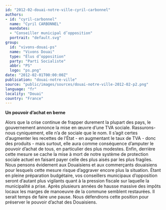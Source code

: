 ```yaml
---
id: "2012-02-douai-notre-ville-cyril-carbonnel"
authors:
- id: "cyril-carbonnel"
  name: "Cyril CARBONNEL"
  mandates: 
  - "Conseiller municipal d’opposition"
  portrait: "default.svg"
group:
  id: "vivons-douai-ps"
  name: "Vivons Douai"
  type: "Élus d’opposition"
  party: "Parti Socialiste"
  abbr: "PS"
  logo: "ps.png"
date: "2012-02-01T00:00:00Z"
publication: "douai-notre-ville"
source: "public/images/sources/douai-notre-ville-2012-02-p2.png"
language: "fr"
locality: "Douai"
country: "France"
---
```


**Un pouvoir d’achat en berne**

Alors que la crise continue de frapper durement la plupart des pays, le gouvernement annonce la mise en œuvre d’une TVA sociale.
Rassurons-nous cyniquement, elle n’a de sociale que le nom. Il s’agit certes d’augmenter les recettes de l’État - en augmentant le taux de TVA - donc des produits - mais surtout, elle aura comme conséquence d’amputer le pouvoir d’achat de tous, en particulier des plus modestes. Enfin, derrière cette mesure se cache la mise à mort de notre système de protection sociale actuel en faisant payer celle des plus aisés par les plus fragiles.
Nous pensons évidement aux Douaisiens et aux commerçants douaisiens pour lesquels cette mesure risque d’aggraver encore plus la situation. Étant en pleine préparation budgétaire, vos conseillers municipaux d’opposition seront d’autant plus vigilants quant à la pression fiscale sur laquelle la municipalité a prise. Après plusieurs années de hausse massive des impôts locaux les marges de manoeuvre de la commune semblent restaurées. Il serait temps de faire une pause. Nous défendrons cette position pour préserver le pouvoir d’achat des Douaisiens.

